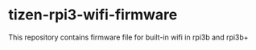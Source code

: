 # tizen-rpi3-wifi-firmware
This repository contains firmware file for built-in wifi in rpi3b and rpi3b+

